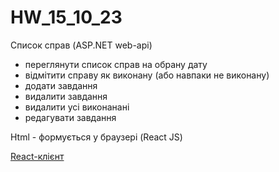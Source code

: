# HW_15_10_23
Список справ (ASP.NET web-api)

- переглянути список справ на обрану дату
- відмітити справу як виконану (або навпаки не виконану)
- додати завдання
- видалити завдання
- видалити усі виконанані
- редагувати завдання

Html - формується у браузері (React JS)

[React-клієнт](https://github.com/Alex-Serdiuk/todo-client/tree/master)
